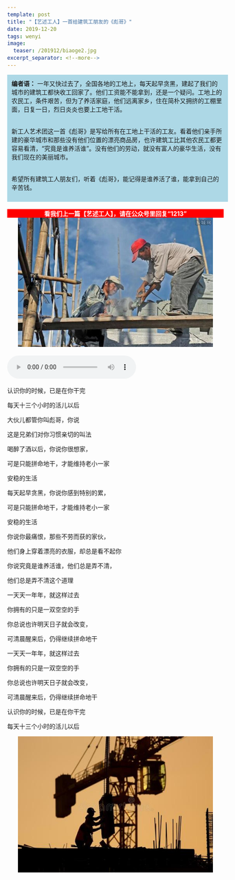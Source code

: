 ```yaml
---
template: post
title: "【艺述工人】一首给建筑工朋友的《彪哥》"
date: 2019-12-20
tags: wenyi
image:
  teaser: /201912/biaoge2.jpg
excerpt_separator: <!--more-->
---
```


<div style="width:98%;padding:10px;background-color:lightblue;margin:0;">
<strong>编者语：</strong> 一年又快过去了，全国各地的工地上，每天起早贪黑，建起了我们的城市的建筑工都快收工回家了。他们工资能不能拿到，还是一个疑问。工地上的农民工，条件艰苦，但为了养活家庭，他们远离家乡，住在简朴又拥挤的工棚里面，日复一日，烈日炎炎也要上工地干活。<br><br>

新工人艺术团这一首《彪哥》是写给所有在工地上干活的工友。看着他们亲手所建的豪华城市和那些没有他们位置的漂亮商品房，也许建筑工比其他农民工都更容易看清，“究竟是谁养活谁”。没有他们的劳动，就没有富人的豪华生活，没有我们现在的美丽城市。<br><br>

希望所有建筑工人朋友们，听着《彪哥》，能记得是谁养活了谁，能拿到自己的辛苦钱。
</div><br>

<div style="text-align:center;background-color:red;color:white"><strong>看我们上一篇【艺述工人】，请在公众号里回复“1213”</strong></div>

<div style="text-align:center"><img src="/images/201912/biaoge1.jpg" width="90%"></div><br>

<audio controls>
  <source src="/audio/biaoge.mp3" type="audio/mpeg">
  可惜啦！你的浏览器不支持MP3播放。但不要沮丧，网上自己搜搜歌名也可以听！
</audio>

认识你的时候，已是在你干完

每天十三个小时的活儿以后



大伙儿都管你叫彪哥，你说

这是兄弟们对你习惯亲切的叫法

 

喝醉了酒以后，你说你很想家，

可是只能拼命地干，才能维持老小一家

安稳的生活

 

每天起早贪黑，你说你感到特别的累，

可是只能拼命地干，才能维持老小一家

安稳的生活

 

你说你最痛恨，那些不劳而获的家伙，

他们身上穿着漂亮的衣服，却总是看不起你

你说究竟是谁养活谁，他们总是弄不清，

他们总是弄不清这个道理

 

一天天一年年，就这样过去

你拥有的只是一双空空的手

你总说也许明天日子就会改变，

可清晨醒来后，仍得继续拼命地干



一天天一年年，就这样过去

你拥有的只是一双空空的手

你总说也许明天日子就会改变，

可清晨醒来后，仍得继续拼命地干

 

认识你的时候，已是在你干完

每天十三个小时的活儿以后

<div style="text-align:center"><img src="/images/201912/biaoge2.jpg" width="90%"></div>

